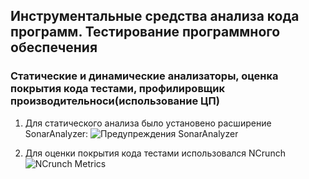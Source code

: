 ## Инструментальные средства анализа кода программ. Тестирование программного обеспечения
### Статические и динамические анализаторы, оценка покрытия кода тестами, профилировщик производительноси(использование ЦП)

1. Для статического анализа было установено расширение SonarAnalyzer:
![Предупреждения SonarAnalyzer](https://github.com/user-attachments/assets/11928855-fce7-4f08-b57a-dfeb571b8838)

2. Для оценки покрытия кода тестами использовался NCrunch
![NCrunch Metrics](https://github.com/user-attachments/assets/f32a5a65-3e2c-4e67-848c-6e7eff15ae22)
